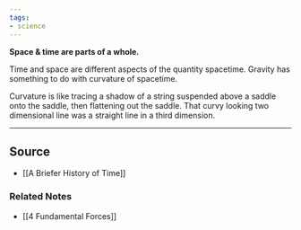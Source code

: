 ```yaml
---
tags:
- science
---
```

**Space & time are parts of a whole.**

Time and space are different aspects of the quantity spacetime. Gravity has something to do with curvature of spacetime.

Curvature is like tracing a shadow of a string suspended above a saddle onto the saddle, then flattening out the saddle. That curvy looking two dimensional line was a straight line in a third dimension.

---

## Source
- [[A Briefer History of Time]]

### Related Notes
- [[4 Fundamental Forces]]